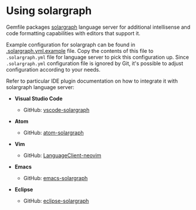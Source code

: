 # Using solargraph

Gemfile packages [solargraph](https://github.com/castwide/solargraph) language server for additional intellisense and code formatting capabilities with editors that support it.

Example configuration for solargraph can be found in [.solargraph.yml.example](/.solargraph.yml.example) file. Copy the contents of this file to `.solargraph.yml` file for language server to pick this configuration up. Since `.solargraph.yml` configuration file is ignored by Git, it's possible to adjust configuration according to your needs.

Refer to particular IDE plugin documentation on how to integrate it with solargraph language server:

- **Visual Studio Code**
  - GitHub: [vscode-solargraph](https://github.com/castwide/vscode-solargraph)

- **Atom**
  - GitHub: [atom-solargraph](https://github.com/castwide/atom-solargraph)

- **Vim**
  - GitHub: [LanguageClient-neovim](https://github.com/autozimu/LanguageClient-neovim)

- **Emacs**
  - GitHub: [emacs-solargraph](https://github.com/guskovd/emacs-solargraph)

- **Eclipse**
  - GitHub: [eclipse-solargraph](https://github.com/PyvesB/eclipse-solargraph)

